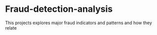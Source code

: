 # Fraud-detection-analysis
This projects explores major fraud indicators and patterns and how they relate
